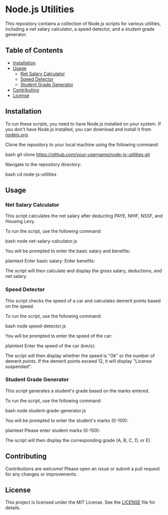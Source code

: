 # Node.js Utilities

This repository contains a collection of Node.js scripts for various utilities, including a net salary calculator, a speed detector, and a student grade generator.

## Table of Contents

- [Installation](#installation)
- [Usage](#usage)
  - [Net Salary Calculator](#net-salary-calculator)
  - [Speed Detector](#speed-detector)
  - [Student Grade Generator](#student-grade-generator)
- [Contributing](#contributing)
- [License](#license)

## Installation

To run these scripts, you need to have Node.js installed on your system. If you don't have Node.js installed, you can download and install it from [nodejs.org](https://nodejs.org/).

Clone the repository to your local machine using the following command:

bash
git clone https://github.com/your-username/node-js-utilities.git


Navigate to the repository directory:

bash
cd node-js-utilities


## Usage

### Net Salary Calculator

This script calculates the net salary after deducting PAYE, NHIF, NSSF, and Housing Levy.

To run the script, use the following command:

bash
node net-salary-calculator.js


You will be prompted to enter the basic salary and benefits:

plaintext
Enter basic salary: 
Enter benefits: 


The script will then calculate and display the gross salary, deductions, and net salary.

### Speed Detector

This script checks the speed of a car and calculates demerit points based on the speed.

To run the script, use the following command:

bash
node speed-detector.js


You will be prompted to enter the speed of the car:

plaintext
Enter the speed of the car (km/s): 


The script will then display whether the speed is "Ok" or the number of demerit points. If the demerit points exceed 12, it will display "License suspended".

### Student Grade Generator

This script generates a student's grade based on the marks entered.

To run the script, use the following command:

bash
node student-grade-generator.js


You will be prompted to enter the student's marks (0-100):

plaintext
Please enter student marks (0-100): 


The script will then display the corresponding grade (A, B, C, D, or E).

## Contributing

Contributions are welcome! Please open an issue or submit a pull request for any changes or improvements.

## License

This project is licensed under the MIT License. See the [LICENSE](LICENSE) file for details.
